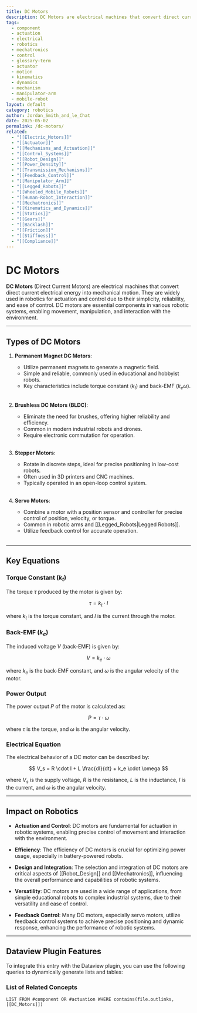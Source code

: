 ```yaml
---
title: DC Motors
description: DC Motors are electrical machines that convert direct current electrical energy into mechanical motion, widely used in robotics for actuation and control.
tags:
  - component
  - actuation
  - electrical
  - robotics
  - mechatronics
  - control
  - glossary-term
  - actuator
  - motion
  - kinematics
  - dynamics
  - mechanism
  - manipulator-arm
  - mobile-robot
layout: default
category: robotics
author: Jordan_Smith_and_le_Chat
date: 2025-05-02
permalink: /dc-motors/
related:
  - "[[Electric_Motors]]"
  - "[[Actuator]]"
  - "[[Mechanisms_and_Actuation]]"
  - "[[Control_Systems]]"
  - "[[Robot_Design]]"
  - "[[Power_Density]]"
  - "[[Transmission_Mechanisms]]"
  - "[[Feedback_Control]]"
  - "[[Manipulator_Arm]]"
  - "[[Legged_Robots]]"
  - "[[Wheeled_Mobile_Robots]]"
  - "[[Human-Robot_Interaction]]"
  - "[[Mechatronics]]"
  - "[[Kinematics_and_Dynamics]]"
  - "[[Statics]]"
  - "[[Gears]]"
  - "[[Backlash]]"
  - "[[Friction]]"
  - "[[Stiffness]]"
  - "[[Compliance]]"
---
```


# DC Motors

**DC Motors** (Direct Current Motors) are electrical machines that convert direct current electrical energy into mechanical motion. They are widely used in robotics for actuation and control due to their simplicity, reliability, and ease of control. DC motors are essential components in various robotic systems, enabling movement, manipulation, and interaction with the environment.

---

## Types of DC Motors

1. **Permanent Magnet DC Motors**:
   - Utilize permanent magnets to generate a magnetic field.
   - Simple and reliable, commonly used in educational and hobbyist robots.
   - Key characteristics include torque constant ($k_t$) and back-EMF ($k_e \omega$).
   <br>

2. **Brushless DC Motors (BLDC)**:
   - Eliminate the need for brushes, offering higher reliability and efficiency.
   - Common in modern industrial robots and drones.
   - Require electronic commutation for operation.
   <br>

3. **Stepper Motors**:
   - Rotate in discrete steps, ideal for precise positioning in low-cost robots.
   - Often used in 3D printers and CNC machines.
   - Typically operated in an open-loop control system.
   <br>

4. **Servo Motors**:
   - Combine a motor with a position sensor and controller for precise control of position, velocity, or torque.
   - Common in robotic arms and [[Legged_Robots|Legged Robots]].
   - Utilize feedback control for accurate operation.
   <br>

---

## Key Equations

### Torque Constant ($k_t$)

The torque $\tau$ produced by the motor is given by:

$$
\tau = k_t \cdot I
$$

where $k_t$ is the torque constant, and $I$ is the current through the motor.

### Back-EMF ($k_e$)

The induced voltage $V$ (back-EMF) is given by:

$$
V = k_e \cdot \omega
$$

where $k_e$ is the back-EMF constant, and $\omega$ is the angular velocity of the motor.

### Power Output

The power output $P$ of the motor is calculated as:

$$
P = \tau \cdot \omega
$$

where $\tau$ is the torque, and $\omega$ is the angular velocity.

### Electrical Equation

The electrical behavior of a DC motor can be described by:

$$
V_s = R \cdot I + L \frac{dI}{dt} + k_e \cdot \omega
$$

where $V_s$ is the supply voltage, $R$ is the resistance, $L$ is the inductance, $I$ is the current, and $\omega$ is the angular velocity.

---

## Impact on Robotics

- **Actuation and Control**: DC motors are fundamental for actuation in robotic systems, enabling precise control of movement and interaction with the environment.
  <br>

- **Efficiency**: The efficiency of DC motors is crucial for optimizing power usage, especially in battery-powered robots.
  <br>

- **Design and Integration**: The selection and integration of DC motors are critical aspects of [[Robot_Design]] and [[Mechatronics]], influencing the overall performance and capabilities of robotic systems.
  <br>

- **Versatility**: DC motors are used in a wide range of applications, from simple educational robots to complex industrial systems, due to their versatility and ease of control.
  <br>

- **Feedback Control**: Many DC motors, especially servo motors, utilize feedback control systems to achieve precise positioning and dynamic response, enhancing the performance of robotic systems.
  <br>

---

## Dataview Plugin Features

To integrate this entry with the Dataview plugin, you can use the following queries to dynamically generate lists and tables:

### List of Related Concepts

```dataview
LIST FROM #component OR #actuation WHERE contains(file.outlinks, [[DC_Motors]])

